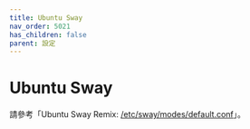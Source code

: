 ```yaml
---
title: Ubuntu Sway
nav_order: 5021
has_children: false
parent: 設定
---
```



# Ubuntu Sway


請參考「Ubuntu Sway Remix: [/etc/sway/modes/default.conf](https://github.com/Ubuntu-Sway/ubuntusway-default-settings/blob/jammy/etc/sway/modes/default.conf)」。
